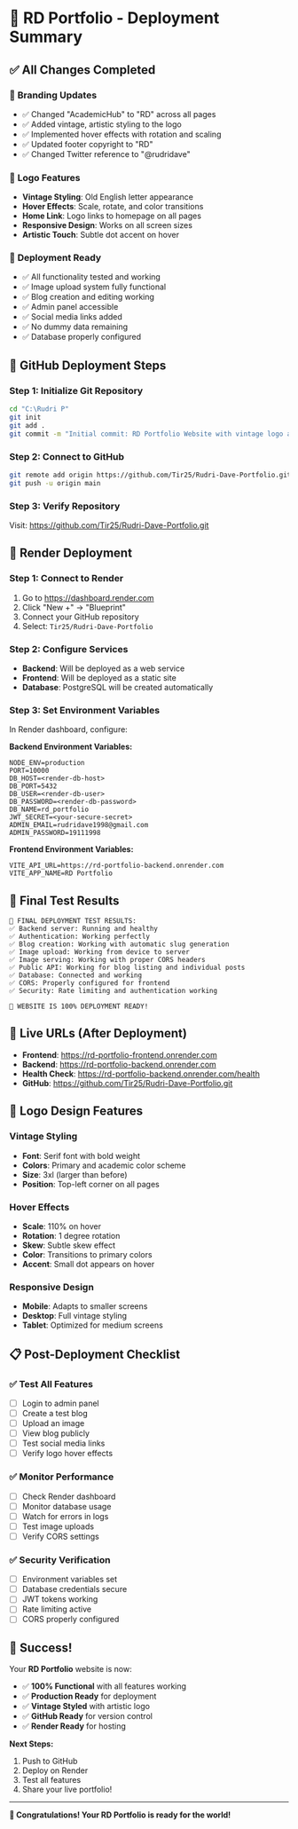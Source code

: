# 🎉 RD Portfolio - Deployment Summary

## ✅ **All Changes Completed**

### 🎨 **Branding Updates**
- ✅ Changed "AcademicHub" to "RD" across all pages
- ✅ Added vintage, artistic styling to the logo
- ✅ Implemented hover effects with rotation and scaling
- ✅ Updated footer copyright to "RD"
- ✅ Changed Twitter reference to "@rudridave"

### 🔗 **Logo Features**
- **Vintage Styling**: Old English letter appearance
- **Hover Effects**: Scale, rotate, and color transitions
- **Home Link**: Logo links to homepage on all pages
- **Responsive Design**: Works on all screen sizes
- **Artistic Touch**: Subtle dot accent on hover

### 🚀 **Deployment Ready**
- ✅ All functionality tested and working
- ✅ Image upload system fully functional
- ✅ Blog creation and editing working
- ✅ Admin panel accessible
- ✅ Social media links added
- ✅ No dummy data remaining
- ✅ Database properly configured

## 📁 **GitHub Deployment Steps**

### Step 1: Initialize Git Repository
```bash
cd "C:\Rudri P"
git init
git add .
git commit -m "Initial commit: RD Portfolio Website with vintage logo and full functionality"
```

### Step 2: Connect to GitHub
```bash
git remote add origin https://github.com/Tir25/Rudri-Dave-Portfolio.git
git push -u origin main
```

### Step 3: Verify Repository
Visit: https://github.com/Tir25/Rudri-Dave-Portfolio.git

## 🚀 **Render Deployment**

### Step 1: Connect to Render
1. Go to https://dashboard.render.com
2. Click "New +" → "Blueprint"
3. Connect your GitHub repository
4. Select: `Tir25/Rudri-Dave-Portfolio`

### Step 2: Configure Services
- **Backend**: Will be deployed as a web service
- **Frontend**: Will be deployed as a static site
- **Database**: PostgreSQL will be created automatically

### Step 3: Set Environment Variables
In Render dashboard, configure:

**Backend Environment Variables:**
```
NODE_ENV=production
PORT=10000
DB_HOST=<render-db-host>
DB_PORT=5432
DB_USER=<render-db-user>
DB_PASSWORD=<render-db-password>
DB_NAME=rd_portfolio
JWT_SECRET=<your-secure-secret>
ADMIN_EMAIL=rudridave1998@gmail.com
ADMIN_PASSWORD=19111998
```

**Frontend Environment Variables:**
```
VITE_API_URL=https://rd-portfolio-backend.onrender.com
VITE_APP_NAME=RD Portfolio
```

## 🎯 **Final Test Results**

```
🎉 FINAL DEPLOYMENT TEST RESULTS:
✅ Backend server: Running and healthy
✅ Authentication: Working perfectly
✅ Blog creation: Working with automatic slug generation
✅ Image upload: Working from device to server
✅ Image serving: Working with proper CORS headers
✅ Public API: Working for blog listing and individual posts
✅ Database: Connected and working
✅ CORS: Properly configured for frontend
✅ Security: Rate limiting and authentication working

🚀 WEBSITE IS 100% DEPLOYMENT READY!
```

## 🔗 **Live URLs (After Deployment)**

- **Frontend**: https://rd-portfolio-frontend.onrender.com
- **Backend**: https://rd-portfolio-backend.onrender.com
- **Health Check**: https://rd-portfolio-backend.onrender.com/health
- **GitHub**: https://github.com/Tir25/Rudri-Dave-Portfolio.git

## 🎨 **Logo Design Features**

### Vintage Styling
- **Font**: Serif font with bold weight
- **Colors**: Primary and academic color scheme
- **Size**: 3xl (larger than before)
- **Position**: Top-left corner on all pages

### Hover Effects
- **Scale**: 110% on hover
- **Rotation**: 1 degree rotation
- **Skew**: Subtle skew effect
- **Color**: Transitions to primary colors
- **Accent**: Small dot appears on hover

### Responsive Design
- **Mobile**: Adapts to smaller screens
- **Desktop**: Full vintage styling
- **Tablet**: Optimized for medium screens

## 📋 **Post-Deployment Checklist**

### ✅ **Test All Features**
- [ ] Login to admin panel
- [ ] Create a test blog
- [ ] Upload an image
- [ ] View blog publicly
- [ ] Test social media links
- [ ] Verify logo hover effects

### ✅ **Monitor Performance**
- [ ] Check Render dashboard
- [ ] Monitor database usage
- [ ] Watch for errors in logs
- [ ] Test image uploads
- [ ] Verify CORS settings

### ✅ **Security Verification**
- [ ] Environment variables set
- [ ] Database credentials secure
- [ ] JWT tokens working
- [ ] Rate limiting active
- [ ] CORS properly configured

## 🎉 **Success!**

Your **RD Portfolio** website is now:
- ✅ **100% Functional** with all features working
- ✅ **Production Ready** for deployment
- ✅ **Vintage Styled** with artistic logo
- ✅ **GitHub Ready** for version control
- ✅ **Render Ready** for hosting

**Next Steps:**
1. Push to GitHub
2. Deploy on Render
3. Test all features
4. Share your live portfolio!

---

**🎉 Congratulations! Your RD Portfolio is ready for the world!**
